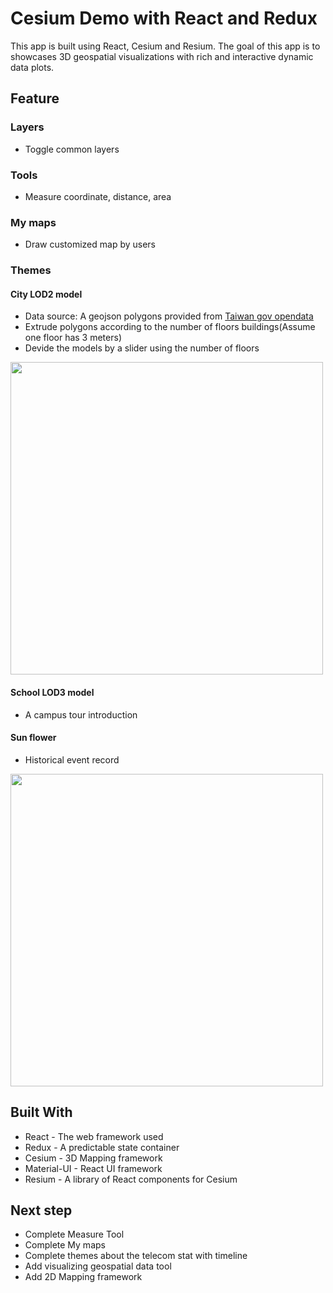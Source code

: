 # Cesium Demo with React and Redux

This app is built using React, Cesium and Resium. The goal of this app is to showcases 3D geospatial visualizations with rich and interactive dynamic data plots.

## Feature

### Layers
* Toggle common layers

### Tools
* Measure coordinate, distance, area

### My maps
* Draw customized map by users

### Themes

#### City LOD2 model
* Data source: A geojson polygons provided from [Taiwan gov opendata](https://data.gov.tw/dataset/84581)
* Extrude polygons according to the number of floors buildings(Assume one floor has 3 meters)
* Devide the models by a slider using the number of floors

<img src="https://user-images.githubusercontent.com/24452337/129505166-4946e664-6e0b-432c-9e81-62c00298b6b2.png" width="500">

#### School LOD3 model
* A campus tour introduction

#### Sun flower
* Historical event record

<img src="https://user-images.githubusercontent.com/24452337/129505214-a1acd3a0-6b4d-4e2e-b33c-7ba043bb0096.png" width="500">


## Built With
* React - The web framework used
* Redux - A predictable state container
* Cesium - 3D Mapping framework
* Material-UI - React UI framework
* Resium - A library of React components for Cesium

## Next step
* Complete Measure Tool
* Complete My maps
* Complete themes about the telecom stat with timeline
* Add visualizing geospatial data tool
* Add 2D Mapping framework

